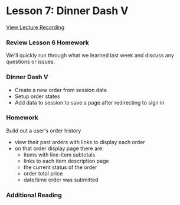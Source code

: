 # Lesson 7: Dinner Dash V

[View Lecture Recording](https://miamioh.webex.com/miamioh/ldr.php?RCID=6299fb6e455147fbf59f9cdcae866fee)

### Review Lesson 6 Homework

We'll quickly run through what we learned last week and discuss any questions or issues.

### Dinner Dash V

- Create a new order from session data
- Setup order states
- Add data to session to save a page after redirecting to sign in

### Homework

Build out a user's order history

- view their past orders with links to display each order
- on that order display page there are:
  - items with line-item subtotals
  - links to each item description page
  - the current status of the order
  - order total price
  - date/time order was submitted

### Additional Reading
